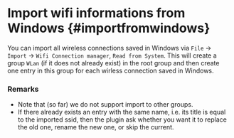 # Import wifi informations from Windows {#importfromwindows}
You can import all wireless connections saved in Windows via `File` &rarr; `Import` &rarr; `Wifi Connection manager`, `Read from System`.
This will create a group `WLan` (if it does not already exist) in the root group and then create one entry in this group for each wirless connection saved in Windows.

### Remarks
- Note that (so far) we do not support import to other groups.
- If there already exists an entry with the same name, i.e. its title is equal to the imported ssid, then the plugin ask whether you want it to replace the old one, rename the new one, or skip the current.
